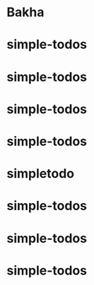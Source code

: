 # Bakha
# simple-todos
# simple-todos
# simple-todos
# simple-todos
# simpletodo
# simple-todos
# simple-todos
# simple-todos
